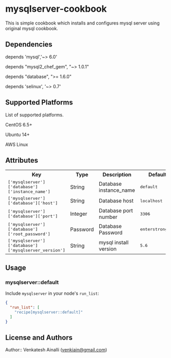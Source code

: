 # mysqlserver-cookbook

This is simple cookbook which installs and configures mysql server using original mysql cookbook.

## Dependencies

depends 'mysql','~> 6.0'

depends "mysql2_chef_gem", "~> 1.0.1"

depends "database", ">= 1.6.0"

depends 'selinux', '~> 0.7'

## Supported Platforms

List of supported platforms.

CentOS 6.5+

Ubuntu 14+

AWS Linux

## Attributes

<table>
  <tr>
    <th>Key</th>
    <th>Type</th>
    <th>Description</th>
    <th>Default</th>
  </tr>
  <tr>
    <td><tt>['mysqlserver']['database']['instance_name']</tt></td>
    <td>String</td>
    <td>Database instance_name</td>
    <td><tt>default</tt></td>
  </tr>
  <tr>
    <td><tt>['mysqlserver']['database']['host']</tt></td>
    <td>String</td>
    <td>Database host</td>
    <td><tt>localhost</tt></td>
  </tr>
  <tr>
    <td><tt>['mysqlserver']['database']['port']</tt></td>
    <td>Integer</td>
    <td>Database port number</td>
    <td><tt>3306</tt></td>
  </tr>
  <tr>
    <td><tt>['mysqlserver']['database']['root_password']</tt></td>
    <td>Password</td>
    <td>Database Password</td>
    <td><tt>enterstrongpwd</tt></td>
  </tr>
  <tr>
    <td><tt>['mysqlserver']['database']['mysqlserver_version']</tt></td>
    <td>String</td>
    <td>mysql install version</td>
    <td><tt>5.6</tt></td>
  </tr>
</table>

## Usage

### mysqlserver::default

Include `mysqlserver` in your node's `run_list`:

```json
{
  "run_list": [
    "recipe[mysqlserver::default]"
  ]
}
```

## License and Authors

Author:: Venkatesh Ainalli (<venkiain@gmail.com>)
